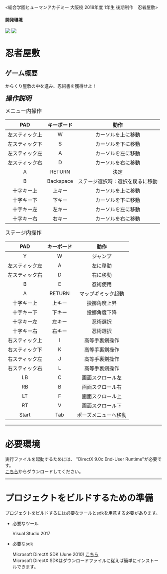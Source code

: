 
<総合学園ヒューマンアカデミー 大阪校 2018年度 1年生 後期制作　忍者屋敷>

#### 開発環境
[![](https://img.shields.io/badge/VisualStudio-2017%20Community-blue.svg)](https://visualstudio.microsoft.com/ja/thank-you-downloading-visual-studio-imagine/?sku=Community&rel=15&rr=https%3A%2F%2Fimagine.microsoft.com%2Fja-jp%2FCatalog%2FProduct%2F530#)
[![](https://img.shields.io/badge/DirectX-9.0c-green.svg)](https://www.microsoft.com/en-us/download/confirmation.aspx?id=6812)  

# 忍者屋敷  
## ゲーム概要  

からくり屋敷の中を進み、忍術書を獲得せよ！

<span style="font-size: 150%">***操作説明*** </span>

<span style="font-size: 120%">メニュー内操作</span>

|PAD|キーボード|動作|
|:---:|:--:|:-----:|
|左スティック上|W|カーソルを上に移動|
|左スティック下|S|カーソルを下に移動|
|左スティック左|A|カーソルを左に移動|
|左スティック右|D|カーソルを右に移動|
|A|RETURN|決定|
|B|Backspace|ステージ選択時：選択を戻るに移動|
|十字キー上|上キー|カーソルを上に移動|
|十字キー下|下キー|カーソルを下に移動|
|十字キー左|左キー|カーソルを左に移動|
|十字キー右|右キー|カーソルを右に移動|

<span style="font-size: 120%">ステージ内操作</span>

|PAD|キーボード|動作|
|:---:|:--:|:-----:|
|Y|W|ジャンプ|
|左スティック左|A|左に移動|
|左スティック右|D|右に移動|
|B|E|忍術使用|
|A|RETURN|マップギミック起動|
|十字キー上|上キー|投擲角度上昇|
|十字キー下|下キー|投擲角度下降|
|十字キー左|左キー|忍術選択|
|十字キー右|右キー|忍術選択|
|右スティック上|I|高等手裏剣操作|
|右スティック下|K|高等手裏剣操作|
|右スティック左|J|高等手裏剣操作|
|右スティック右|L|高等手裏剣操作|
|LB|C|画面スクロール左|
|RB|B|画面スクロール右|
|LT|F|画面スクロール上|
|RT|V|画面スクロール下|
|Start|Tab|ポーズメニューへ移動|
   
***
  
# 必要環境

実行ファイルを起動するためには、
"DirectX 9.0c End-User Runtime"が必要です。  
[こちら](https://www.microsoft.com/en-us/download/details.aspx?id=8109)からダウンロードしてください。  


***


# プロジェクトをビルドするための準備
プロジェクトをビルドするには必要なツールとsdkを用意する必要があります。

* 必要なツール

    Visual Studio 2017
* 必要なsdk

    Microsoft DirectX SDK (June 2010) [こちら](https://www.microsoft.com/en-us/download/details.aspx?id=6812)  
    Microsoft DirectX SDKはダウンロードファイルに従えば簡単にインストールできます。

